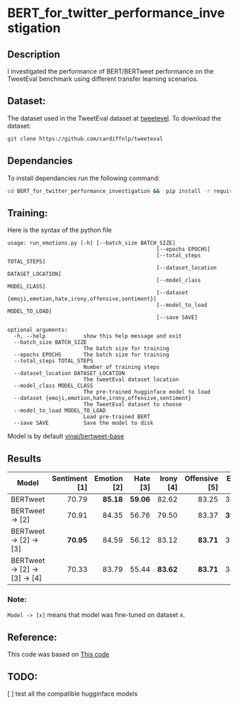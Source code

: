# BERT_for_twitter_performance_investigation
## Description
I investigated the performance of BERT/BERTweet performance on the TweetEval benchmark using different transfer learning scenarios. 

## Dataset:  
The dataset used in the TweetEval dataset at [tweetevel](https://github.com/cardiffnlp/tweeteval). To download the dataset: 
```bash
git clone https://github.com/cardiffnlp/tweeteval
```

## Dependancies
To install dependancies run the following command:
```bash
cd BERT_for_twitter_performance_investigation &&  pip install -r requirements.txt
```

## Training:
Here is the syntax of the python file
```
usage: run_emotions.py [-h] [--batch_size BATCH_SIZE]
                                               [--epochs EPOCHS]
                                               [--total_steps TOTAL_STEPS]
                                               [--dataset_location DATASET_LOCATION]
                                               [--model_class MODEL_CLASS]
                                               [--dataset {emoji,emotion,hate,irony,offensive,sentiment}]
                                               [--model_to_load MODEL_TO_LOAD]
                                               [--save SAVE]

optional arguments:
  -h, --help            show this help message and exit
  --batch_size BATCH_SIZE
                        The batch size for training
  --epochs EPOCHS       The batch size for training
  --total_steps TOTAL_STEPS
                        Number of training steps
  --dataset_location DATASET_LOCATION
                        The tweetEval dataset location
  --model_class MODEL_CLASS
                        The pre-trained hugginface model to load
  --dataset {emoji,emotion,hate,irony,offensive,sentiment}
                        The TweetEval dataset to choose
  --model_to_load MODEL_TO_LOAD
                        Load pre-trained BERT
  --save SAVE           Save the model to disk
```

Model is by default  [vinai/bertweet-base](https://huggingface.co/vinai/bertweet-base)

## Results


| Model | Sentiment [1] | Emotion [2] | Hate [3] | Irony [4] | Offensive [5] | Emoji [6] | Total |
|----------|------:|--------:|-----:|------:|----------:|----------:|---------|
| BERTweet   | 70.79       | **85.18**       | **59.06**    |82.62     | 83.25         | 38.90     | **69.92**     |
| BERTweet -> [2]  | 70.91      | 84.35       | 56.76   | 79.50    | 83.37         | **39.21**        | 69.01     |
| BERTweet -> [2] -> [3] | **70.95**     | 84.59       | 56.12    | 83.12     | **83.71**        | 39.12         | 69.60     |
| BERTweet -> [2] -> [3] -> [4] |70.33     | 83.79       | 55.44    | **83.62**     | **83.71**         | 38.91         | 69.3     |

### Note:
`Model -> [x]` means that model  was fine-tuned on dataset x.

## Reference:
This code was based on [This code](https://mccormickml.com/2019/07/22/BERT-fine-tuning/)

## TODO:
[ ] test all the compatible hugginface models
